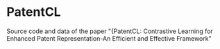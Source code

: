 # PatentCL
Source code and data of the paper "{PatentCL: Contrastive Learning for Enhanced Patent Representation-An Efficient and Effective Framework"
